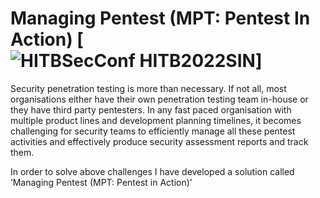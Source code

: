 # Managing Pentest (MPT: Pentest In Action) [![HITBSecConf HITB2022SIN]([https://img.shields.io/badge/HITBSecConf-HITB2022SIN-blue?style=flat](https://conference.hitb.org/hitbsecconf2022sin/session/mpt-pentest-in-action/))]

Security penetration testing is more than necessary. If not all, most organisations either have their own penetration testing team in-house or they have third party pentesters. In any fast paced organisation with multiple product lines and development planning timelines, it becomes challenging for security teams to efficiently manage all these pentest activities and effectively produce security assessment reports and track them.

In order to solve above challenges I have developed a solution called ‘Managing Pentest (MPT: Pentest in Action)’



